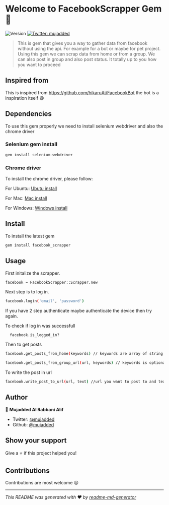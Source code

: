 # Welcome to FacebookScrapper Gem 👋
![Version](https://img.shields.io/badge/version-0.3.1-blue.svg?cacheSeconds=2592000)
[![Twitter: mujadded](https://img.shields.io/twitter/follow/mujadded.svg?style=social)](https://twitter.com/mujadded)

> This is gem that gives you a way to gather data from facebook without using the api. For example for a bot or maybe for pet project. Using this gem we can scrap data from home or from a group. We can also post in group and also post status. It totally up to you how you want to proceed

## Inspired from

This is inspired from https://github.com/hikaruAi/FacebookBot the bot is a inspiration itself :smile:

## Dependencies

To use this gem properly we need to install selenium webdriver and also the chrome driver

### Selenium gem install

```sh
gem install selenium-webdriver
```

### Chrome driver

To install the chrome driver, please follow:

For Ubuntu:
[Ubutu install](https://tecadmin.net/setup-selenium-chromedriver-on-ubuntu/)

For Mac:
[Mac install](https://www.kenst.com/2015/03/installing-chromedriver-on-mac-osx/)

For Windows:
[Windows install](https://www.kenst.com/2019/02/installing-chromedriver-on-windows/)

## Install

To install the latest gem 

```sh
gem install facebook_scrapper
```

## Usage

First initalize the scrapper.

```sh
facebook = FacebookScrapper::Scrapper.new
```

Next step is to log in.

```sh
facebook.login('email', 'password')
```

If you have 2 step authenticate maybe authenticate the device then try again.

To check if log in was successfull
```
  facebook.is_logged_in?

```
Then to get posts

```sh
facebook.get_posts_from_home(keywords) // keywords are array of string and optional

facebook.get_posts_from_group_url(url, keywords) // keywords is optional
```

To write the post in url

```sh
facebook.write_post_to_url(url, text) //url you want to post to and text you want to write
```

## Author

👤 **Mujadded Al Rabbani Alif**

* Twitter: [@mujadded](https://twitter.com/mujadded)
* Github: [@mujadded](https://github.com/mujadded)

## Show your support

Give a ⭐️ if this project helped you!

## Contributions

Contributions are most welcome 😍

***
_This README was generated with ❤️ by [readme-md-generator](https://github.com/kefranabg/readme-md-generator)_

